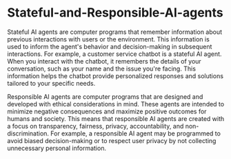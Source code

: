 # Stateful-and-Responsible-AI-agents

Stateful AI agents are computer programs that remember information about previous interactions with users or the environment. This information is used to inform the agent's behavior and decision-making in subsequent interactions.
For example, a customer service chatbot is a stateful AI agent. When you interact with the chatbot, it remembers the details of your conversation, such as your name and the issue you're facing. This information helps the chatbot provide personalized responses and solutions tailored to your specific needs.



Responsible AI agents are computer programs that are designed and developed with ethical considerations in mind. These agents are intended to minimize negative consequences and maximize positive outcomes for humans and society.
This means that responsible AI agents are created with a focus on transparency, fairness, privacy, accountability, and non-discrimination. For example, a responsible AI agent may be programmed to avoid biased decision-making or to respect user privacy by not collecting unnecessary personal information.
